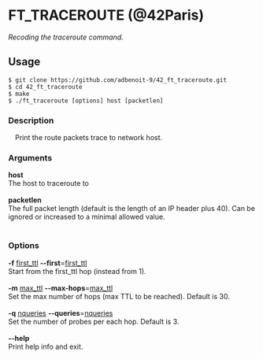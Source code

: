 # FT_TRACEROUTE (@42Paris)
*Recoding the traceroute command.*

## Usage

```
$ git clone https://github.com/adbenoit-9/42_ft_traceroute.git
$ cd 42_ft_traceroute
$ make
$ ./ft_traceroute [options] host [packetlen]
```

### Description

<p style="margin: 0px; margin-top: 1em; margin-bottom: 1.5em;margin-left: 1em">
Print the route packets trace to network host.
</p>

### Arguments
<p style="margin-top: 1em;">
    <strong>host</strong><br>
    The host to traceroute to<br><br>
    <strong>packetlen</strong><br>
    The full packet length (default is the length of an IP header plus 40). Can be ignored or increased to a minimal allowed value.<br><br>
</p>

### Options

<p style="margin-top: 1em;">
    <strong>-f</strong> <ins>first_ttl</ins>  <strong>--first</strong>=<ins>first_ttl</ins></strong><br>
    Start from the first_ttl hop (instead from 1).<br><br>
    <strong>-m</strong> <ins>max_ttl</ins>  <strong>--max-hops</strong>=<ins>max_ttl</ins></strong><br>
    Set the max number of hops (max TTL to be reached). Default is 30.<br><br>
    <strong>-q</strong> <ins>nqueries</ins>  <strong>--queries</strong>=<ins>nqueries</ins><br>
    Set the number of probes per each hop. Default is 3.<br><br>
    <strong>--help</strong><br>
    Print help info and exit.<br><br>
</p>
